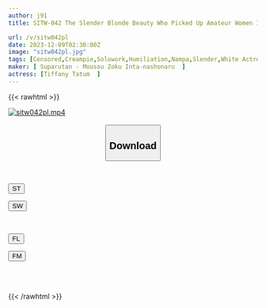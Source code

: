```yaml
---
author: j91
title: SITW-042 The Slender Blonde Beauty Who Picked Up Amateur Women In Hungary And Got Them Was A Good-natured Entrepreneur Who Loves Sushi! I Took Advantage Of The Kindness Of A Compassionate Hungarian Woman, Kneeled Down On My Knees, Begged Her, And Had Sex With Her Raw Creampie Www Tiffany Tatum

url: /v/sitw042pl
date: 2023-12-09T02:30:00Z
image: "sitw042pl.jpg"
tags: [Censored,Creampie,Solowork,Humiliation,Nampa,Slender,White Actress	 ]
maker: [ Suparutan - Mousou Zoku Inta-nashonaru  ]
actress: [Tiffany Tatum  ]
---
```



{{< rawhtml >}}

<div class="video" data-videoid="a4kXvybm7gFWj7">
    <a href="javascript:;">
        <img src="/v/sitw042pl/sitw042pl.jpg" width="WIDTH" height="HEIGHT" alt="sitw042pl.mp4" loading="lazy">
    </a>
</div>

<script type="text/javascript" src="https://j91.asia/asset/on-demand-st.js"></script>

<br>
  <link rel="stylesheet" href="https://j91.asia/asset/bs5.css">
  
  <center>
  <button class="btn btn-primary" type="button" data-bs-toggle="collapse" data-bs-target=".multi-collapse" aria-expanded="false" aria-controls="multiCollapseExample1 multiCollapseExample2"><h2>Download</h2></button></center>
</p>
<div class="row">
  <div class="col">
    <div class="collapse multi-collapse" id="multiCollapseExample1">
      <div class="card card-body">
	      	      <br>
<div class="buttons">  
<p><a href="https://streamtape.to/v/a4kXvybm7gFWj7" target="_blank"><button class="btn-hover color-3"><i class="fa fa-download"></i> ST</button></a></p>
<p><a href="https://flaswish.com/5ec3396ecd2p" target="_blank"><button class="btn-hover color-2"><i class="fa fa-download"></i> SW</button></a></p></div>
    </div>
  </div>
</div>
  <div class="col">
    <div class="collapse multi-collapse" id="multiCollapseExample2">
      <div class="card card-body">
	      <br>
<div class="buttons">
<p><a href="javascript:;" target="_blank"><button class="btn-hover color-9"><i class="fa fa-download"></i> FL</button></a></p>
<p><a href="javascript:;" target="_blank"><button class="btn-hover color-8"><i class="fa fa-download"></i> FM</button></a></p></div>
<br><br>
      </div>
    </div>
  </div>
</div>

{{< /rawhtml >}}